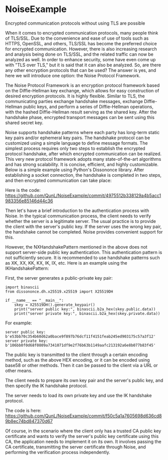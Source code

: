 # NoiseExample
Encrypted communication protocols without using TLS are possible

When it comes to encrypted communication protocols, many people think of TLS/SSL. Due to the convenience and ease of use of tools such as HTTPS, OpenSSL, and others, TLS/SSL has become the preferred choice for encrypted communication. However, there is also increasing research and analysis being done on TLS/SSL, and the related traffic can now be analyzed as well. In order to enhance security, some have even come up with "TLS over TLS," but it is said that it can also be analyzed. So, are there any other encryption protocols that can be used? The answer is yes, and here we will introduce one option: the Noise Protocol Framework.

The Noise Protocol Framework is an encryption protocol framework based on the Diffie-Hellman key exchange, which allows for easy construction of desired encryption protocols. It is highly flexible. Similar to TLS, the communicating parties exchange handshake messages, exchange Diffie-Hellman public keys, and perform a series of Diffie-Hellman operations, with the hashed Diffie-Hellman result serving as the shared key. After the handshake phase, encrypted transport messages can be sent using this shared secret key.

Noise supports handshake patterns where each party has long-term static key pairs and/or ephemeral key pairs. The handshake protocol can be customized using a simple language to define message formats. The simplest process requires only two steps to establish the encrypted protocol handshake, after which encrypted communication can be realized. This very new protocol framework adopts many state-of-the-art algorithms and has strong scalability. It is concise, efficient, and highly customizable.
Below is a simple example using Python's Dissononce library. After establishing a socket connection, the handshake is completed in two steps, and then encrypted communication can take place:

Here is the code: https://github.com/QunL/NoiseExample/commit/4975512b338129a4b5acc1983356e85146d44c36 

Then let's have a brief introduction to the authentication process with Noise. In the typical communication process, the client needs to verify whether the server is a legitimate server. The usual practice is to provide the client with the server's public key. If the server uses the wrong key pair, the handshake cannot be completed. Noise provides convenient support for this.

However, the NXHandshakePattern mentioned in the above does not support server-side public key authentication. This authentication pattern is not sufficiently secure. It is recommended to use handshake patterns such as XK, XX, KK, KX, IK, IX, etc. Here is an example using the IKHandshakePattern:

First, the server generates a public-private key pair:
```
import binascii
from dissononce.dh.x25519.x25519 import X25519DH

if __name__ == "__main__":
    skey = X25519DH().generate_keypair()
    print("server public key:", binascii.b2a_hex(skey.public.data))
    print("server private key:", binascii.b2a_hex(skey.private.data))
```

For example:
```
server public key: b'e53bb70c354b60d62a0bace9f897b76dcf11f4151feab245ed903175c57a3f12'
server private key: b'106bb0f0d68f0809a7341071df9e2f76b63b1149aafc213192a6e8b077b83f45'
```

The public key is transmitted to the client through a certain encoding method, such as the above HEX encoding, or it can be encoded using base58 or other methods. Then it can be passed to the client via a URL or other means.

The client needs to prepare its own key pair and the server's public key, and then specify the IK handshake protocol. 

The server needs to load its own private key and use the IK handshake protocol.

The code is here: https://github.com/QunL/NoiseExample/commit/f50c5a1a7605698d636cd89b8ec74bd847370d67 

Of course, in the scenario where the client only has a trusted CA public key certificate and wants to verify the server's public key certificate using this CA, the application needs to implement it on its own. It involves passing the CA certificate, transmitting the server certificate through Noise, and performing the verification process independently.

